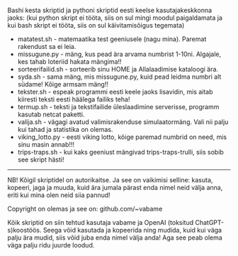 Bashi kesta skriptid ja pythoni skriptid eesti keelse kasutajakeskkonna jaoks:
(kui python skript ei tööta, siis on sul mingi moodul paigaldamata ja kui bash skript ei tööta, siis on sul käivitamisõigus tegemata)

* matatest.sh - matemaatika test geeniusele (nagu mina). Paremat rakendust sa ei leia.
* missugune.py - mäng, kus pead ära arvama numbrist 1-10ni. Algajale, kes tahab loteriid hakata mängima!!
* sorteerifailid.sh - sorteerib sinu HOME ja Allalaadimise kataloogi ära.
* syda.sh - sama mäng, mis missugune.py, kuid pead leidma numbri alt südame! Kõige armsam mäng!!
* tekster.sh - espeak programmi eesti keele jaoks lisavidin, mis aitab kiiresti teksti eesti häälega failiks teha!
* termup.sh - teksti ja tekstifailide üleslaadimine serverisse, programm kasutab netcat paketti.
* valija.sh - vägagi avatud valimisrakenduse simulaatormäng. Vali nii palju kui tahad ja statistika on olemas.
* viking_lotto.py - eesti viking lotto, kõige paremad numbrid on need, mis sinu masin annab!!!
* trips-traps.sh - kui kaks geeniust mängivad trips-traps-trulli, siis sobib see skript hästi!
------
NB! Kõigil skriptidel on autorikaitse. Ja see on vaikimisi selline: kasuta, kopeeri, jaga ja muuda, kuid ära jumala pärast enda nimel neid välja anna, eriti kui mina olen neid siia pannud!

Copyright on olemas ja see on:
github.com/~vabame

Kõik skriptid on siin tehtud kasutaja vabame ja OpenAI (toksitud ChatGPT-s)koostöös. Seega võid kasutada ja kopeerida ning mudida, kuid kui väga palju ära mudid, siis võid juba enda nimel välja anda! Aga see peab olema väga palju ridu juurde loodud.
